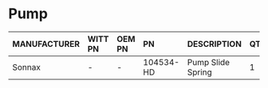 # Pump

| MANUFACTURER | WITT PN | OEM PN | PN | DESCRIPTION | QTY |
| :- | :- | :- | :- | :- | :- |
| Sonnax | - | - | 104534-HD | Pump Slide Spring | 1 |
